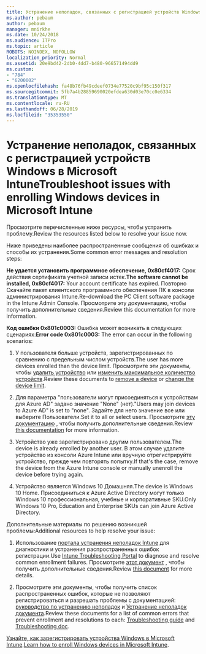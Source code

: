 ```yaml
---
title: Устранение неполадок, связанных с регистрацией устройств Windows в Microsoft Intune
ms.author: pebaum
author: pebaum
manager: mnirkhe
ms.date: 10/24/2018
ms.audience: ITPro
ms.topic: article
ROBOTS: NOINDEX, NOFOLLOW
localization_priority: Normal
ms.assetid: 20e9bd42-2db0-4dd7-b480-966571494dd9
ms.custom:
- "784"
- "6200002"
ms.openlocfilehash: fa48b76fb49cdeef0734e77520c9bf95c150f317
ms.sourcegitcommit: 5fb7a4b28859690020efdea630d03e70cc0e6334
ms.translationtype: MT
ms.contentlocale: ru-RU
ms.lasthandoff: 06/28/2019
ms.locfileid: "35353550"
---
```

# <a name="troubleshoot-issues-with-enrolling-windows-devices-in-microsoft-intune"></a><span data-ttu-id="4bbec-102">Устранение неполадок, связанных с регистрацией устройств Windows в Microsoft Intune</span><span class="sxs-lookup"><span data-stu-id="4bbec-102">Troubleshoot issues with enrolling Windows devices in Microsoft Intune</span></span>

<span data-ttu-id="4bbec-103">Просмотрите перечисленные ниже ресурсы, чтобы устранить проблему.</span><span class="sxs-lookup"><span data-stu-id="4bbec-103">Review the resources listed below to resolve your issue now.</span></span>
  
<span data-ttu-id="4bbec-104">Ниже приведены наиболее распространенные сообщения об ошибках и способы их устранения.</span><span class="sxs-lookup"><span data-stu-id="4bbec-104">Some common error messages and resolution steps:</span></span>
  
 <span data-ttu-id="4bbec-105">**Не удается установить программное обеспечение, 0x80cf4017:** Срок действия сертификата учетной записи истек.</span><span class="sxs-lookup"><span data-stu-id="4bbec-105">**The software cannot be installed, 0x80cf4017:** Your account certificate has expired.</span></span> <span data-ttu-id="4bbec-106">Повторно Скачайте пакет клиентского программного обеспечения ПК в консоли администрирования Intune.</span><span class="sxs-lookup"><span data-stu-id="4bbec-106">Re-download the PC Client software package in the Intune Admin Console.</span></span> <span data-ttu-id="4bbec-107">Просмотрите эту документацию, чтобы получить дополнительные сведения.</span><span class="sxs-lookup"><span data-stu-id="4bbec-107">Review this documentation for more information.</span></span>
  
 <span data-ttu-id="4bbec-108">**Код ошибки 0x801c0003:** Ошибка может возникать в следующих сценариях:</span><span class="sxs-lookup"><span data-stu-id="4bbec-108">**Error code 0x801c0003:** The error can occur in the following scenarios:</span></span>
  
1. <span data-ttu-id="4bbec-109">У пользователя больше устройств, зарегистрированных по сравнению с предельным числом устройств.</span><span class="sxs-lookup"><span data-stu-id="4bbec-109">The user has more devices enrolled than the device limit.</span></span> <span data-ttu-id="4bbec-110">Просмотрите эти документы, чтобы [удалить устройство](https://docs.microsoft.com/intune/devices-wipe) или [изменить максимальное количество устройств](https://docs.microsoft.com/intune/enrollment-restrictions-set#set-device-limit-restrictions).</span><span class="sxs-lookup"><span data-stu-id="4bbec-110">Review these documents to [remove a device](https://docs.microsoft.com/intune/devices-wipe) or [change the device limit](https://docs.microsoft.com/intune/enrollment-restrictions-set#set-device-limit-restrictions).</span></span>

2. <span data-ttu-id="4bbec-111">Для параметра "пользователи могут присоединяться к устройствам для Azure AD" задано значение "None" (нет).</span><span class="sxs-lookup"><span data-stu-id="4bbec-111">"Users may join devices to Azure AD" is set to "none".</span></span> <span data-ttu-id="4bbec-112">Задайте для него значение все или выберите Пользователи.</span><span class="sxs-lookup"><span data-stu-id="4bbec-112">Set it to all or select users.</span></span> <span data-ttu-id="4bbec-113">Просмотрите [эту документацию](https://docs.microsoft.com/azure/active-directory/device-management-azure-portal#configure-device-settings) , чтобы получить дополнительные сведения.</span><span class="sxs-lookup"><span data-stu-id="4bbec-113">Review [this documentation](https://docs.microsoft.com/azure/active-directory/device-management-azure-portal#configure-device-settings) for more information.</span></span>

3. <span data-ttu-id="4bbec-114">Устройство уже зарегистрировано другим пользователем.</span><span class="sxs-lookup"><span data-stu-id="4bbec-114">The device is already enrolled by another user.</span></span> <span data-ttu-id="4bbec-115">В этом случае удалите устройство из консоли Azure Intune или вручную отрегистрируйте устройство, прежде чем повторять попытку.</span><span class="sxs-lookup"><span data-stu-id="4bbec-115">If that's the case, remove the device from the Azure Intune console or manually unenroll the device before trying again.</span></span>

4. <span data-ttu-id="4bbec-116">Устройство является Windows 10 Домашняя.</span><span class="sxs-lookup"><span data-stu-id="4bbec-116">The device is Windows 10 Home.</span></span> <span data-ttu-id="4bbec-117">Присоединиться к Azure Active Directory могут только Windows 10 профессиональная, учебные и корпоративные SKU.</span><span class="sxs-lookup"><span data-stu-id="4bbec-117">Only Windows 10 Pro, Education and Enterprise SKUs can join Azure Active Directory.</span></span>

<span data-ttu-id="4bbec-118">Дополнительные материалы по решению возникшей проблемы:</span><span class="sxs-lookup"><span data-stu-id="4bbec-118">Additional resources to help resolve your issue:</span></span>
  
1. <span data-ttu-id="4bbec-119">Использование [портала устранения неполадок Intune](https://devicemanagement.microsoft.com/#blade/Microsoft_Intune_DeviceSettings/TroubleshootBlade) для диагностики и устранения распространенных ошибок регистрации.</span><span class="sxs-lookup"><span data-stu-id="4bbec-119">Use [Intune Troubleshooting Portal](https://devicemanagement.microsoft.com/#blade/Microsoft_Intune_DeviceSettings/TroubleshootBlade) to diagnose and resolve common enrollment failures.</span></span> <span data-ttu-id="4bbec-120">Просмотрите [этот документ](https://docs.microsoft.com/intune/help-desk-operators) , чтобы получить дополнительные сведения.</span><span class="sxs-lookup"><span data-stu-id="4bbec-120">Review [this document](https://docs.microsoft.com/intune/help-desk-operators) for more details.</span></span>

2. <span data-ttu-id="4bbec-121">Просмотрите эти документы, чтобы получить список распространенных ошибок, которые не позволяют регистрироваться и разрешать проблемы с документацией: [руководство по устранению неполадок](https://support.microsoft.com/help/4089533/troubleshooting-windows-device-enrollment-problems-in-microsoft-intune) и [Устранение неполадок документа](https://docs.microsoft.com/intune-classic/troubleshoot/troubleshoot-device-enrollment-in-intune).</span><span class="sxs-lookup"><span data-stu-id="4bbec-121">Review these documents for a list of common errors that prevent enrollment and resolutions to each: [Troubleshooting guide](https://support.microsoft.com/help/4089533/troubleshooting-windows-device-enrollment-problems-in-microsoft-intune) and [Troubleshooting doc](https://docs.microsoft.com/intune-classic/troubleshoot/troubleshoot-device-enrollment-in-intune).</span></span>

<span data-ttu-id="4bbec-122">[Узнайте, как зарегистрировать устройства Windows в Microsoft Intune](https://docs.microsoft.com/intune/windows-enroll).</span><span class="sxs-lookup"><span data-stu-id="4bbec-122">[Learn how to enroll Windows devices in Microsoft Intune](https://docs.microsoft.com/intune/windows-enroll).</span></span>

